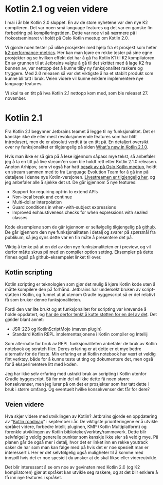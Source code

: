 # Kotlin 2.1 og veien videre

I mai i år ble Kotlin 2.0 sluppet. En av de store nyhetene var den nye K2 compileren.
Det var noen små language features og det var en ganske fin forbedring på kompileringstiden. Dette var noe vi så nærmere på i frokostseminaret vi holdt på Oslo Kotlin meetup om Kotlin 2.0.

Vi gjorde noen tester på ulike prosjekter med hjelp fra et prosjekt som heter [k2-performance-metrics](https://github.com/Kotlin/k2-performance-metrics).
Her kan man kjøre en rekke tester på sine egne prosjekter og se hvilken effekt det har å gå fra Kotlin K1 til K2 kompilatoren.
En av grunnen til at Jetbrains valgte å gå til det skrittet med å lage K2 fra bunnen av, var nettopp det å kunne tilby ny funksjonalitet raskere og tryggere.
Med 2.0 releasen så var det viktigste å ha et stabilt produkt som kunne bli tatt i bruk. Veien videre vil kunne enklere implementere nye language features.

Vi skal ta en titt på hva Kotlin 2.1 nettopp kom med, som ble releaset 27. november.

# Kotlin 2.1

Fra Kotlin 2.1 begynner Jetbrains teamet å legge til ny funksjonalitet. Det er kanskje ikke de eller mest revolusjonerende features som har blitt introdusert, men de er absolutt verdt å ta en titt på.
En detaljert oversikt over ny funksjonalitet er tilgjengelig på siden [What's new in Kotlin 2.1.0](https://kotlinlang.org/docs/whatsnew21.html).

Hvis man ikke er så gira på å lese igjennom såpass mye tekst, så anbefaler jeg å ta en titt på live stream'en som ble holdt rett etter Kotlin 2.1.0 releasen.
Anoton Arhipov, som vi også har hatt [besøk av på Oslo Kotlin meetup](https://www.meetup.com/meetup-group-nwerbymu/events/287832922/?utm_medium=referral&utm_campaign=share-btn_savedevents_share_modal&utm_source=link),
holdt en stream sammen med to fra Language Evolution Team for å gå inn på detaljene i denne nye Kotlin-versjonen. [Livestreamen er tilgjengelig her](https://www.youtube.com/live/jlgRcpVRqEo?si=C9YrEFPgQoe6XK6w), og jeg anbefaler alle å sjekke det ut. De går igjennom 5 nye features:
- Support for requiring opt-in to extend APIs
- Non-local break and continue
- Multi-dollar interpolation
- Guard conditions in when-with-subject expressions
- Improved exhaustiveness checks for when expressions with sealed classes

Kode eksemplene som de går igjennom er selfølgelig tilgjengelig på [github](https://github.com/antonarhipov/kotlin-langauge-updates-2.1.0).
De går igjennom den nye funksjonaliteten i detalj og svarer på spørsmål fra publikum, så jeg syns dette var en fin måte å presentere det på.

Viktig å tenke på at en del av den nye funksjonaliteten er i preview, og vil derfor måtte skrus på med en compiler option setting.
Eksempler på dette finnes også på github-eksempelet linket til over.

## Kotlin scripting

Kotlin scripting er teknologien som gjør det mulig å kjøre Kotlin kode uten å måtte kompilere den på forhånd.
Jetbrains har undersøkt bruken av script-støtten i Kotlin, og funnet ut at utenom Gradle byggescript så er det relativt få som bruker denne funksjonaliteten.

Fordi den var lite brukt og at funksjonalitet for scripting var krevende å holde oppdatert, og [har de derfor tenkt å kutte støtten for en del av det](https://blog.jetbrains.com/kotlin/2024/11/state-of-kotlin-scripting-2024/).
Det gjelder blant annet:
- JSR-223 og KotlinScriptMojo (maven plugin)
- Standard Kotlin REPL implementasjonene i Kotlin compiler og Intellij

Som alternativ for bruk av REPL funksjonaliteten anbefaler de bruk av Kotlin notebook og scratch filer. Deres erfaring er at dette er et mye bedre alternativ for de fleste.
Min erfaring er at Kotlin notebook har vært et veldig fint verktøy, både for å kunne teste ut ting og dokumentere det, men også for å eksperimentere litt med koden.

Jeg har ikke selv erfaring med ustrakt bruk av scripting i Kotlin utenfor Gradle byggescript.
Så for min del vil ikke dette få noen større konsekvenser, men jeg lurer på om det er prosjekter som har tatt dette i bruk i større omfang. Og eventuelt hvilke konsekvenser det får for dere?

## Veien videre

Hva skjer videre med utviklingen av Kotlin? Jetbrains gjorde en oppdatering av "[Kotlin roadmap](https://kotlinlang.org/docs/roadmap.html)" i september i år.
De viktigste prioriteringene er å utvikle språket videre, forbedre Intellij pluginen, KMP (Kotlin Multiplatform) og forenkle utviklingen av Kotlin biblioteker/verktøy/rammeverk.
Dette blir selvfølgelig veldig generelle punkter som kanskje ikke sier så veldig mye. 
På planen går de også mer i detalj, hvor det er linket inn en rekke youtrack saker de har som man kan følge med på hvis det er noe spesielt man er interessert i.
Her er det selvfølgelig også muligheter til å komme med innspill hvis det er noe spesielt du ønsker at de skal fikse eller videreutvikle.

Det blir interessant å se om noe av gevinsten med Kotlin 2.0 (og K2 kompilatoren) gjør at språket kan utvikle seg raskere, og at det blir enklere å få inn nye features i språket.
